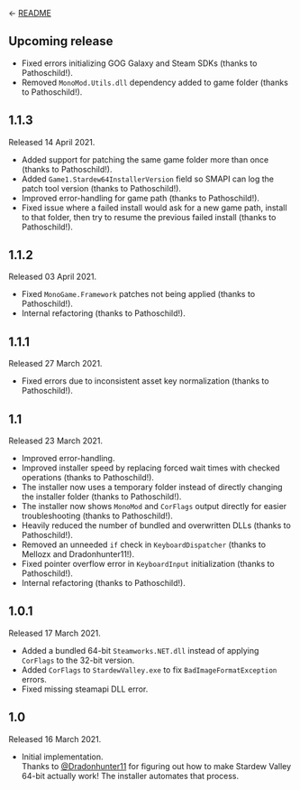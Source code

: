 ﻿← [README](README.md)

## Upcoming release
* Fixed errors initializing GOG Galaxy and Steam SDKs (thanks to Pathoschild!).
* Removed `MonoMod.Utils.dll` dependency added to game folder (thanks to Pathoschild!).

## 1.1.3
Released 14 April 2021.

* Added support for patching the same game folder more than once (thanks to Pathoschild!).
* Added `Game1.Stardew64InstallerVersion` field so SMAPI can log the patch tool version (thanks to Pathoschild!).
* Improved error-handling for game path (thanks to Pathoschild!).
* Fixed issue where a failed install would ask for a new game path, install to that folder, then try to resume the previous failed install (thanks to Pathoschild!).

## 1.1.2
Released 03 April 2021.

* Fixed `MonoGame.Framework` patches not being applied (thanks to Pathoschild!).
* Internal refactoring (thanks to Pathoschild!).

## 1.1.1
Released 27 March 2021.

* Fixed errors due to inconsistent asset key normalization (thanks to Pathoschild!).

## 1.1
Released 23 March 2021.

* Improved error-handling.
* Improved installer speed by replacing forced wait times with checked operations (thanks to Pathoschild!).
* The installer now uses a temporary folder instead of directly changing the installer folder (thanks to Pathoschild!).
* The installer now shows `MonoMod` and `CorFlags` output directly for easier troubleshooting (thanks to Pathoschild!).
* Heavily reduced the number of bundled and overwritten DLLs (thanks to Pathoschild!).
* Removed an unneeded `if` check in `KeyboardDispatcher` (thanks to Mellozx and Dradonhunter11!).
* Fixed pointer overflow error in `KeyboardInput` initialization (thanks to Pathoschild!).
* Internal refactoring (thanks to Pathoschild!).

## 1.0.1
Released 17 March 2021.

* Added a bundled 64-bit `Steamworks.NET.dll` instead of applying `CorFlags` to the 32-bit version.
* Added `CorFlags` to `StardewValley.exe` to fix `BadImageFormatException` errors.
* Fixed missing steamapi DLL error.

## 1.0
Released 16 March 2021.

* Initial implementation.  
  Thanks to [@Dradonhunter11](https://github.com/Dradonhunter11) for figuring out how to make Stardew Valley 64-bit actually work! The installer automates that process.
